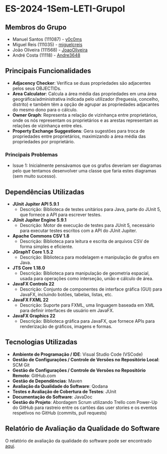 # ES-2024-1Sem-LETI-GrupoI

## Membros do Grupo
- Manuel Santos (111087) - [y0c0ms](https://github.com/y0c0ms)
- Miguel Reis (111035) - [miguelcreis](https://github.com/miguelcreis)
- João Oliveira (111568) - [JoaoOliveira](https://github.com/JoaoOIiveira)
- André Costa (11118) - [Andre3648](https://github.com/Andre3648)

## Principais Funcionalidades
- **Adjacency Checker**: Verifica se duas propriedades são adjacentes pelos seus OBJECTIDs.
- **Area Calculator**: Calcula a área média das propriedades em uma área geográfica/administrativa indicada pelo utilizador (freguesia, concelho, distrito) e também têm a opção de agrupar as propriedades adjacantes do mesmo dono para o cálculo.
- **Owner Graph**: Representa a relação de vizinhança entre proprietários, onde os nós representam os proprietários e as arestas representam as relações de vizinhança entre eles.
- **Property Exchange Suggestions**: Gera sugestões para troca de propriedades entre proprietários, maximizando a área média das propriedades por proprietário.

### Principais Problemas
- Issue 1: Inicialmente pensávamos que os grafos deveriam ser diagramas pelo que tentamos desenvolver uma classe que faria estes diagramas (sem muito sucesso).

## Dependências Utilizadas
- **JUnit Jupiter API 5.9.1**
  - Descrição: Biblioteca de testes unitários para Java, parte do JUnit 5, que fornece a API para escrever testes.
- **JUnit Jupiter Engine 5.9.1**
  - Descrição: Motor de execução de testes para JUnit 5, necessário para executar testes escritos com a API do JUnit Jupiter.
- **Apache Commons CSV 1.8**
  - Descrição: Biblioteca para leitura e escrita de arquivos CSV de forma simples e eficiente.
- **JGraphT Core 1.5.2**
  - Descrição: Biblioteca para modelagem e manipulação de grafos em Java.
- **JTS Core 1.18.0**
  - Descrição: Biblioteca para manipulação de geometria espacial, usada para operações como interseção, união e cálculo de área.
- **JavaFX Controls 22**
  - Descrição: Conjunto de componentes de interface gráfica (GUI) para JavaFX, incluindo botões, tabelas, listas, etc.
- **JavaFX FXML 22**
  - Descrição: Suporte para FXML, uma linguagem baseada em XML para definir interfaces de usuário em JavaFX.
- **JavaFX Graphics 22**
  - Descrição: Biblioteca gráfica para JavaFX, que fornece APIs para renderização de gráficos, imagens e formas.

## Tecnologias Utilizadas
- **Ambiente de Programação / IDE**: Visual Studio Code (VSCode)
- **Gestão de Configurações / Controle de Versões no Repositório Local**: SCM Git
- **Gestão de Configurações / Controle de Versões no Repositório Remoto**: GitHub.com
- **Gestão de Dependências**: Maven
- **Avaliação da Qualidade do Software**: Qodana
- **Testes e Avaliação de Cobertura de Testes**: JUnit
- **Documentação do Software**: JavaDoc
- **Gestão do Projeto**: Abordagem Scrum utilizando Trello com Power-Up do GitHub para rastreio entre os cartões das user stories e os eventos respetivos no GitHub (commits, pull requests)

## Relatório de Avaliação da Qualidade do Software
O relatório de avaliação da qualidade do software pode ser encontrado [aqui](reports/report.pdf).